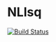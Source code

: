 # NLlsq

[![Build Status](https://github.com/Fastaxx/NLlsq.jl/actions/workflows/CI.yml/badge.svg?branch=main)](https://github.com/Fastaxx/NLlsq.jl/actions/workflows/CI.yml?query=branch%3Amain)
